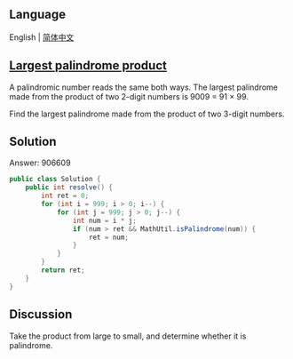 ## Language

English | [简体中文](README-zh_CN.md)

## [Largest palindrome product](https://projecteuler.net/problem=4)

A palindromic number reads the same both ways. The largest palindrome made from the product of two 2-digit numbers is 9009 = 91 × 99.

Find the largest palindrome made from the product of two 3-digit numbers.

## Solution

Answer: 906609

```java
public class Solution {
	public int resolve() {
		int ret = 0;
		for (int i = 999; i > 0; i--) {
			for (int j = 999; j > 0; j--) {
				int num = i * j;
				if (num > ret && MathUtil.isPalindrome(num)) {
					ret = num;
				}
			}
		}
		return ret;
	}
}
```

## Discussion

Take the product from large to small, and determine whether it is palindrome.
